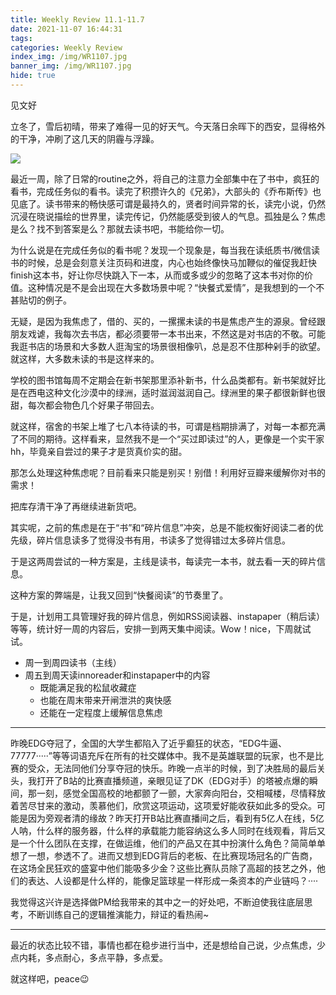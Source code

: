 ```yaml
---
title: Weekly Review 11.1-11.7
date: 2021-11-07 16:44:31
tags:
categories: Weekly Review
index_img: /img/WR1107.jpg
banner_img: /img/WR1107.jpg
hide: true
---
```


见文好

立冬了，雪后初晴，带来了难得一见的好天气。今天落日余晖下的西安，显得格外的干净，冲刷了这几天的阴霾与浮躁。

![](https://gitee.com/Rash10-d/figurebed/raw/master/img/9ee6888f2a229cbbf0b716e24a2bdeb.jpg)

最近一周，除了日常的routine之外，将自己的注意力全部集中在了书中，疯狂的看书，完成任务似的看书。读完了积攒许久的《兄弟》，大部头的《乔布斯传》也见底了。读书带来的畅快感可谓是最持久的，贤者时间异常的长，读完小说，仍然沉浸在晓说描绘的世界里，读完传记，仍然能感受到彼人的气息。孤独是么？焦虑是么？找不到答案是么？那就去读书吧，书能给你一切。

为什么说是在完成任务似的看书呢？发现一个现象是，每当我在读纸质书/微信读书的时候，总是会刻意关注页码和进度，内心也始终像快马加鞭似的催促我赶快finish这本书，好让你尽快跳入下一本，从而或多或少的忽略了这本书对你的价值。这种情况是不是会出现在大多数场景中呢？“快餐式爱情”，是我想到的一个不甚贴切的例子。

无疑，是因为我焦虑了，借的、买的，一摞摞未读的书是焦虑产生的源泉。曾经跟朋友戏谑，我每次去书店，都必须要带一本书出来，不然这是对书店的不敬。可能我逛书店的场景和大多数人逛淘宝的场景很相像叭，总是忍不住那种剁手的欲望。就这样，大多数未读的书是这样来的。

学校的图书馆每周不定期会在新书架那里添补新书，什么品类都有。新书架就好比是在西电这种文化沙漠中的绿洲，适时滋润滋润自己。绿洲里的果子都很新鲜也很甜，每次都会物色几个好果子带回去。

就这样，宿舍的书架上堆了七八本待读的书，可谓是档期排满了，对每一本都充满了不同的期待。这样看来，显然我不是一个“买过即读过”的人，更像是一个实干家hh，毕竟亲自尝过的果子才是货真价实的甜。

那怎么处理这种焦虑呢？目前看来只能是别买！别借！利用好豆瓣来缓解你对书的需求！

把库存清干净了再继续进新货吧。

其实呢，之前的焦虑是在于“书”和“碎片信息”冲突，总是不能权衡好阅读二者的优先级，碎片信息读多了觉得没书有用，书读多了觉得错过太多碎片信息。

于是这两周尝试的一种方案是，主线是读书，每读完一本书，就去看一天的碎片信息。

这种方案的弊端是，让我又回到“快餐阅读”的节奏里了。

于是，计划用工具管理好我的碎片信息，例如RSS阅读器、instapaper（稍后读）等等，统计好一周的内容后，安排一到两天集中阅读。Wow！nice，下周就试试。

- 周一到周四读书（主线）
- 周五到周天读innoreader和instapaper中的内容
  - 既能满足我的松鼠收藏症
  - 也能在周末带来开闸泄洪的爽快感
  - 还能在一定程度上缓解信息焦虑

------

昨晚EDG夺冠了，全国的大学生都陷入了近乎癫狂的状态，“EDG牛逼、77777·····”等等词语充斥在所有的社交媒体中。我不是英雄联盟的玩家，也不是比赛的受众，无法同他们分享夺冠的快乐。昨晚一点半的时候，到了决胜局的最后关头，我打开了B站的比赛直播频道，亲眼见证了DK（EDG对手）的塔被点爆的瞬间，那一刻，感觉全国高校的地都颤了一颤，大家奔向阳台，交相喊楼，尽情释放着苦尽甘来的激动，羡慕他们，欣赏这项运动，这项爱好能收获如此多的受众。可能是因为旁观者清的缘故？昨天打开B站比赛直播间之后，看到有5亿人在线，5亿人呐，什么样的服务器，什么样的承载能力能容纳这么多人同时在线观看，背后又是一个什么团队在支撑，在做运维，他们的产品又在其中扮演什么角色？简简单单想了一想，参透不了。进而又想到EDG背后的老板、在比赛现场冠名的广告商，在这场全民狂欢的盛宴中他们能吸多少金？这些比赛队员除了高超的技艺之外，他们的表达、人设都是什么样的，能像足篮球星一样形成一条资本的产业链吗？····

我觉得这兴许是选择做PM给我带来的其中之一的好处吧，不断迫使我往底层思考，不断训练自己的逻辑推演能力，辩证的看热闹~

------

最近的状态比较不错，事情也都在稳步进行当中，还是想给自己说，少点焦虑，少点内耗，多点耐心，多点平静，多点爱。

就这样吧，peace😉
